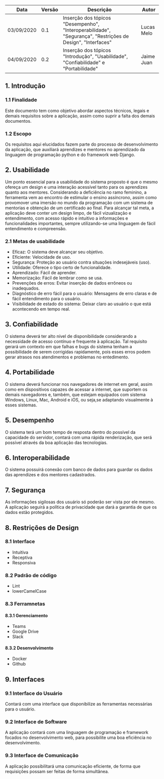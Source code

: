 |Data|Versão|Descrição|Autor|
|----|------|---------|-----|
03/09/2020| 0.1| Inserção dos tópicos  "Desempenho", "Interoperabilidade", "Segurança", "Restrições de Design", "Interfaces" | Lucas Melo |
04/09/2020| 0.2| Inserção dos tópicos "Introdução", "Usabilidade", "Confiabilidade" e "Portabilidade" | Jaime Juan |

## 1. Introdução

### 1.1 Finalidade
Este documento tem como objetivo abordar aspectos técnicos, legais e demais requisitos sobre a aplicação, assim como suprir a falta dos demais documentos.

### 1.2 Escopo 
Os requisitos aqui elucidados fazem parte do processo de desenvolvimento da aplicação, que auxiliará aprendizes e mentores no aprendizado da linguagem de programação python e do framework web Django.  

## 2. Usabilidade
Um ponto essencial para a usabilidade do sistema proposto é que o mesmo ofereça um design e uma interação acessível tanto para os aprendizes quanto aos mentores. Considerando a deficiência no ramo feminino, a ferramenta vem ao encontro de estimular o ensino assíncrono, assim como provomover uma imersão no mundo da programação com um sistema de mentorias e obtenção de um certificado ao final. Para alcançar tal meta, a aplicação deve conter um design limpo, de fácil vizualização e entendimento, com acesso rápido e intuitivo a informações e funcionalidades importantes, sempre utilizando-se uma linguagem de fácil entendimento e compreensão.

### 2.1 Metas de usabilidade
- Eficaz: O sistema deve alcançar seu objetivo.  
- Eficiente: Velocidade de uso.  
- Segurança: Proteção ao usuário contra situações indesejáveis (uso).  
- Utilidade: Oferece o tipo certo de funcionalidade.  
- Aprendizado: Fácil de aprender.  
- Memorização: Fácil de lembrar como se usa.  
- Prevenções de erros: Evitar inserção de dados errôneos ou inadequados.  
- Diagnóstico de erro fácil para o usuário: Mensagens de erro claras e de fácil entendimento para o usuário.  
- Visibilidade de estado do sistema: Deixar claro ao usuário o que está acontecendo em tempo real.

## 3. Confiabilidade
O sistema deverá ter alto nível de disponibilidade considerando a necessidade de acesso contínuo e frequente à aplicação. Tal requisito gerará um contexto em que falhas e bugs do sistema tenham a possibilidade de serem corrigidas rapidamente, pois esses erros podem gerar atrasos nos atendimentos e problemas no entedimento.

## 4. Portabilidade
O sistema deverá funcionar nos navegadores de internet em geral, assim como em dispositivos capazes de acessar a internet, que suportem os demais navegadores e, também, que estejam equipados com sistema Windows, Linux, Mac, Android e iOS, ou seja,se adaptando visualmente à esses sistemas.

## 5. Desempenho
O sistema terá um bom tempo de resposta dentro do possível da capacidade do servidor, contará com uma rápida renderização, que será possível através da boa aplicação das tecnologias.

##  6. Interoperabilidade
O sistema possuirá conexão com banco de dados para guardar os dados das aprendizes e dos mentores cadastrados.

## 7. Segurança
As informações sigilosas dos usuário só poderão ser vista por ele mesmo. A aplicação seguirá a política de privacidade que dará a garantia de que os dados estão protegidos.

## 8. Restrições de Design

### 8.1 Interface
- Intuitiva
- Receptiva
- Responsiva

### 8.2 Padrão de código
- Lint
- lowerCamelCase

### 8.3 Ferramnetas

#### 8.3.1 Gerenciamento
- Teams
- Google Drive
- Slack

#### 8.3.2 Desenvolvimento
- Docker
- Github

## 9. Interfaces

### 9.1 Interface do Usuário
Contará com uma interface que disponibilize as ferramentas necessárias para o usuário.
### 9.2 Interface de Software
A aplicação contará com uma linguagem de programação e framework focados no desenvolvimento web, para  possibilite uma boa eficiência no desenvolvimento. 

### 9.3 Interface de Comunicação
A aplicação possibilitará uma comunicação eficiente, de forma que requisições possam ser feitas de forma simultânea.



